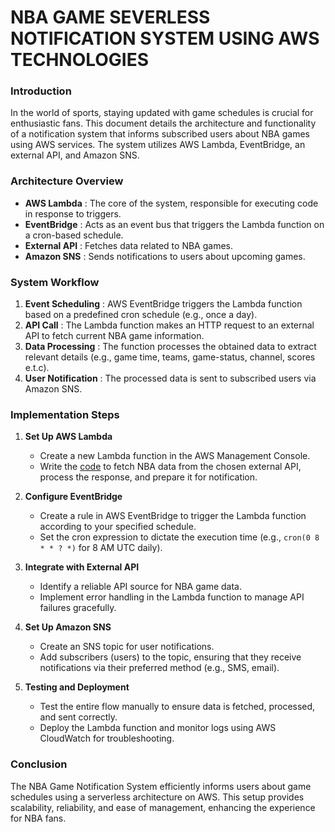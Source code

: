 # NBA GAME SEVERLESS NOTIFICATION SYSTEM USING AWS TECHNOLOGIES

### Introduction

In the world of sports, staying updated with game schedules is crucial for enthusiastic fans. This document details the architecture and functionality of a notification system that informs subscribed users about NBA games using AWS services. The system utilizes AWS Lambda, EventBridge, an external API, and Amazon SNS.

### Architecture Overview

* **AWS Lambda** : The core of the system, responsible for executing code in response to triggers.
* **EventBridge** : Acts as an event bus that triggers the Lambda function on a cron-based schedule.
* **External API** : Fetches data related to NBA games.
* **Amazon SNS** : Sends notifications to users about upcoming games.

### System Workflow

1. **Event Scheduling** : AWS EventBridge triggers the Lambda function based on a predefined cron schedule (e.g., once a day).
2. **API Call** : The Lambda function makes an HTTP request to an external API to fetch current NBA game information.
3. **Data Processing** : The function processes the obtained data to extract relevant details (e.g., game time, teams, game-status, channel, scores e.t.c).
4. **User Notification** : The processed data is sent to subscribed users via Amazon SNS.

### Implementation Steps

1. **Set Up AWS Lambda**

   * Create a new Lambda function in the AWS Management Console.
   * Write the [code](./lambda_function/main.py) to fetch NBA data from the chosen external API, process the response, and prepare it for notification.
2. **Configure EventBridge**

   * Create a rule in AWS EventBridge to trigger the Lambda function according to your specified schedule.
   * Set the cron expression to dictate the execution time (e.g., `cron(0 8 * * ? *)` for 8 AM UTC daily).
3. **Integrate with External API**

   * Identify a reliable API source for NBA game data.
   * Implement error handling in the Lambda function to manage API failures gracefully.
4. **Set Up Amazon SNS**

   * Create an SNS topic for user notifications.
   * Add subscribers (users) to the topic, ensuring that they receive notifications via their preferred method (e.g., SMS, email).
5. **Testing and Deployment**

   * Test the entire flow manually to ensure data is fetched, processed, and sent correctly.
   * Deploy the Lambda function and monitor logs using AWS CloudWatch for troubleshooting.

### Conclusion

The NBA Game Notification System efficiently informs users about game schedules using a serverless architecture on AWS. This setup provides scalability, reliability, and ease of management, enhancing the experience for NBA fans.
